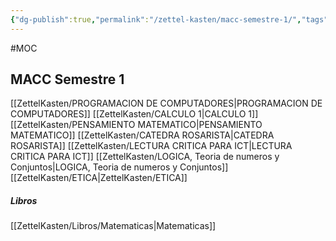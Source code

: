 ```yaml
---
{"dg-publish":true,"permalink":"/zettel-kasten/macc-semestre-1/","tags":["gardenEntry"]}
---
```


#MOC
## MACC Semestre 1
[[ZettelKasten/PROGRAMACION DE COMPUTADORES\|PROGRAMACION DE COMPUTADORES]]
[[ZettelKasten/CALCULO 1\|CALCULO 1]]
[[ZettelKasten/PENSAMIENTO MATEMATICO\|PENSAMIENTO MATEMATICO]]
[[ZettelKasten/CATEDRA ROSARISTA\|CATEDRA ROSARISTA]]
[[ZettelKasten/LECTURA CRITICA PARA ICT\|LECTURA CRITICA PARA ICT]]
[[ZettelKasten/LOGICA, Teoria de numeros y Conjuntos\|LOGICA, Teoria de numeros y Conjuntos]]
[[ZettelKasten/ETICA\|ZettelKasten/ETICA]]
##### Libros
[[ZettelKasten/Libros/Matematicas\|Matematicas]]